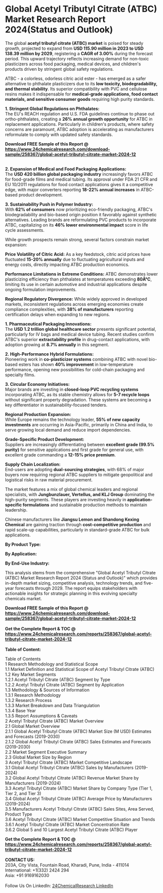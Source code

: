 <h1>Global Acetyl Tributyl Citrate (ATBC) Market Research Report 2024(Status and Outlook)</h1><p>The global <strong>acetyl tributyl citrate (ATBC) market</strong> is poised for steady growth, projected to expand from <strong>USD 115.90 million in 2023 to USD 138.39 million by 2029</strong>, registering a <strong>CAGR of 3.00%</strong> during the forecast period. This upward trajectory reflects increasing demand for non-toxic plasticizers across food packaging, medical devices, and children's products driven by stringent global safety regulations.</p><p>ATBC - a colorless, odorless citric acid ester - has emerged as a safer alternative to phthalate plasticizers due to its <strong>low toxicity, biodegradability, and thermal stability</strong>. Its superior compatibility with PVC and cellulose resins makes it indispensable for <strong>medical-grade applications, food contact materials, and sensitive consumer goods</strong> requiring high purity standards.</p><p><strong>1. Stringent Global Regulations on Phthalates:</strong><br>
The EU's REACH regulation and U.S. FDA guidelines continue to phase out ortho-phthalates, creating a <strong>26% annual growth opportunity</strong> for ATBC in replacement applications. Particularly in children's products, where safety concerns are paramount, ATBC adoption is accelerating as manufacturers reformulate to comply with updated safety standards.</p><div><b>Download FREE Sample of this Report @ 
            <a href="https://www.24chemicalresearch.com/download-sample/258367/global-acetyl-tributyl-citrate-market-2024-12">
            https://www.24chemicalresearch.com/download-sample/258367/global-acetyl-tributyl-citrate-market-2024-12</a></b></div><br><p><strong>2. Expansion of Medical and Food Packaging Applications:</strong><br>
The <strong>USD 420 billion global packaging industry</strong> increasingly favors ATBC for food-grade films and medical tubing. Its approval under FDA 21 CFR and EU 10/2011 regulations for food contact applications gives it a competitive edge, with major converters reporting <strong>18-22% annual increases</strong> in ATBC-based product development.</p><p><strong>3. Sustainability Push in Polymer Industry:</strong><br>
With <strong>62% of consumers</strong> now prioritizing eco-friendly packaging, ATBC's biodegradability and bio-based origin position it favorably against synthetic alternatives. Leading brands are reformulating PVC products to incorporate ATBC, capitalizing on its <strong>46% lower environmental impact</strong> score in life cycle assessments.</p><p>While growth prospects remain strong, several factors constrain market expansion:</p><p><strong>Price Volatility of Citric Acid:</strong> As a key feedstock, citric acid prices have fluctuated <strong>15-20% annually</strong> due to fluctuating agricultural inputs and energy costs, directly impacting ATBC production economics.</p><p><strong>Performance Limitations in Extreme Conditions:</strong> ATBC demonstrates lower plasticizing efficiency than phthalates at temperatures exceeding <strong>80Â°C</strong>, limiting its use in certain automotive and industrial applications despite ongoing formulation improvements.</p><p><strong>Regional Regulatory Divergence:</strong> While widely approved in developed markets, inconsistent regulations across emerging economies create compliance complexities, with <strong>38% of manufacturers</strong> reporting certification delays when expanding to new regions.</p><p><strong>1. Pharmaceutical Packaging Innovations:</strong><br>
The <strong>USD 1.2 trillion global healthcare sector</strong> presents significant potential, particularly for IV bags and medical device tubing. Recent studies confirm ATBC's superior <strong>extractability profile</strong> in drug-contact applications, with adoption growing at <strong>8.7% annually</strong> in this segment.</p><p><strong>2. High-Performance Hybrid Formulations:</strong><br>
Pioneering work in <strong>co-plasticizer systems</strong> combining ATBC with novel bio-based esters has shown <strong>40% improvement</strong> in low-temperature performance, opening new possibilities for cold-chain packaging and specialty films.</p><p><strong>3. Circular Economy Initiatives:</strong><br>
Major brands are investing in <strong>closed-loop PVC recycling systems</strong> incorporating ATBC, as its stable chemistry allows for <strong>5-7 recycle loops</strong> without significant property degradation. These systems are becoming a key differentiator in sustainability-focused tenders.</p><p><strong>Regional Production Expansion:</strong><br>
	While Europe remains the technology leader, <strong>55% of new capacity investments</strong> are occurring in Asia-Pacific, primarily in China and India, to serve growing local demand and reduce import dependencies.</p><p><strong>Grade-Specific Product Development:</strong><br>
	Suppliers are increasingly differentiating between <strong>excellent grade (99.5% purity)</strong> for sensitive applications and first grade for general use, with excellent grade commanding a <strong>12-15% price premium</strong>.</p><p><strong>Supply Chain Localization:</strong><br>
	End-users are adopting <strong>dual-sourcing strategies</strong>, with 68% of major buyers now requiring regional ATBC suppliers to mitigate geopolitical and logistical risks in raw material procurement.</p><p>The market features a mix of global chemical leaders and regional specialists, with <strong>Jungbunzlauer, Vertellus, and KLJ Group</strong> dominating the high-purity segments. These players are investing heavily in <strong>application-specific formulations</strong> and sustainable production methods to maintain leadership.</p><p>Chinese manufacturers like <strong>Jiangsu Lemon and Shandong Kexing Chemical</strong> are gaining traction through <strong>cost-competitive production</strong> and rapid scale-up capabilities, particularly in standard-grade ATBC for bulk applications.</p><p><strong>By Product Type:</strong></p><p><strong>By Application:</strong></p><p><strong>By End-Use Industry:</strong></p><p>This analysis stems from the comprehensive "Global Acetyl Tributyl Citrate (ATBC) Market Research Report 2024 (Status and Outlook)" which provides in-depth market sizing, competitive analysis, technology trends, and five-year forecasts through 2029. The report equips stakeholders with actionable insights for strategic planning in this evolving specialty chemicals market.</p><div><b>Download FREE Sample of this Report @ 
            <a href="https://www.24chemicalresearch.com/download-sample/258367/global-acetyl-tributyl-citrate-market-2024-12">
            https://www.24chemicalresearch.com/download-sample/258367/global-acetyl-tributyl-citrate-market-2024-12</a></b></div><br><div><b>Get the Complete Report & TOC @ 
            <a href="https://www.24chemicalresearch.com/reports/258367/global-acetyl-tributyl-citrate-market-2024-12">
            https://www.24chemicalresearch.com/reports/258367/global-acetyl-tributyl-citrate-market-2024-12</a></b></div><br>
            <b>Table of Content:</b><p>Table of Contents<br />
1 Research Methodology and Statistical Scope<br />
1.1 Market Definition and Statistical Scope of Acetyl Tributyl Citrate (ATBC)<br />
1.2 Key Market Segments<br />
1.2.1 Acetyl Tributyl Citrate (ATBC) Segment by Type<br />
1.2.2 Acetyl Tributyl Citrate (ATBC) Segment by Application<br />
1.3 Methodology & Sources of Information<br />
1.3.1 Research Methodology<br />
1.3.2 Research Process<br />
1.3.3 Market Breakdown and Data Triangulation<br />
1.3.4 Base Year<br />
1.3.5 Report Assumptions & Caveats<br />
2 Acetyl Tributyl Citrate (ATBC) Market Overview<br />
2.1 Global Market Overview<br />
2.1.1 Global Acetyl Tributyl Citrate (ATBC) Market Size (M USD) Estimates and Forecasts (2019-2030)<br />
2.1.2 Global Acetyl Tributyl Citrate (ATBC) Sales Estimates and Forecasts (2019-2030)<br />
2.2 Market Segment Executive Summary<br />
2.3 Global Market Size by Region<br />
3 Acetyl Tributyl Citrate (ATBC) Market Competitive Landscape<br />
3.1 Global Acetyl Tributyl Citrate (ATBC) Sales by Manufacturers (2019-2024)<br />
3.2 Global Acetyl Tributyl Citrate (ATBC) Revenue Market Share by Manufacturers (2019-2024)<br />
3.3 Acetyl Tributyl Citrate (ATBC) Market Share by Company Type (Tier 1, Tier 2, and Tier 3)<br />
3.4 Global Acetyl Tributyl Citrate (ATBC) Average Price by Manufacturers (2019-2024)<br />
3.5 Manufacturers Acetyl Tributyl Citrate (ATBC) Sales Sites, Area Served, Product Type<br />
3.6 Acetyl Tributyl Citrate (ATBC) Market Competitive Situation and Trends<br />
3.6.1 Acetyl Tributyl Citrate (ATBC) Market Concentration Rate<br />
3.6.2 Global 5 and 10 Largest Acetyl Tributyl Citrate (ATBC) Player</p><div><b>Get the Complete Report & TOC @ 
            <a href="https://www.24chemicalresearch.com/reports/258367/global-acetyl-tributyl-citrate-market-2024-12">
            https://www.24chemicalresearch.com/reports/258367/global-acetyl-tributyl-citrate-market-2024-12</a></b></div><br><b>CONTACT US:</b><br>
            203A, City Vista, Fountain Road, Kharadi, Pune, India - 411014<br>
            International: +1(332) 2424 294<br>
            Asia: +91 9169162030 <br><br>
            Follow Us On LinkedIn: <a href="https://www.linkedin.com/company/24chemicalresearch/">24ChemicalResearch LinkedIn</a>
